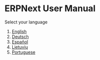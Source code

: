 <!-- add-breadcrumbs -->
<!-- title: ERPNext User Manual -->
# ERPNext User Manual

Select your language

1. [English](/docs/user/manual/en)
1. [Deutsch](/docs/user/manual/de)
1. [Español](/docs/user/manual/es)
1. [Lietuvių](/docs/user/manual/lt)
1. [Portuguese](/docs/user/manual/pt)